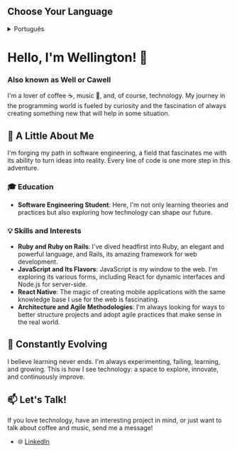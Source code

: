 ## Choose Your Language

<details>
  <summary>Português</summary>

# **Olá, eu sou Wellington! 👋**

### **Também conhecido como Well ou Cawell**

Sou um apreciador de café ☕, música 🎵 e, claro, de tecnologia. Minha jornada no mundo da programação é alimentada pela curiosidade e pelo fascínio de criar sempre algo novo que vai ajudar em alguma situação.

## **🌟 Um Pouco Sobre Mim**

Estou trilhando meu caminho na engenharia de software, um campo que me fascina pela sua capacidade de transformar ideias em realidade. Cada linha de código é um passo a mais nessa aventura.

### **🎓 Educação**

- **Estudante de Engenharia de Software**: Aqui, não apenas aprendo teorias e práticas, mas também exploro como a tecnologia pode moldar nosso futuro.

### **💡 Habilidades e Interesses**

- **Ruby e Ruby on Rails**: Mergulhei de cabeça no Ruby, uma linguagem elegante e poderosa, e no Rails, seu incrível framework para desenvolvimento web.
- **JavaScript e Seus Sabores**: JavaScript é minha janela para a web. Estou explorando suas várias formas, incluindo React para interfaces dinâmicas e Node.js para o lado do servidor.
- **React Native**: A magia de criar aplicativos móveis com a mesma base de conhecimento que uso para a web é fascinante.
- **Arquitetura e Metodologias Ágeis**: Estou sempre buscando formas de estruturar melhor os projetos e adotar práticas ágeis que façam sentido no mundo real.

## **🌱 Em Constante Evolução**

Acredito que o aprendizado nunca termina. Estou sempre experimentando, falhando, aprendendo e crescendo. É assim que vejo a tecnologia: um espaço para explorar, inovar e melhorar continuamente.

## **📫 Vamos Conversar!**

Se você ama tecnologia, tem um projeto interessante em mente ou simplesmente quer falar sobre café e música, me mande uma mensagem!

- 🌐 [LinkedIn](https://www.linkedin.com/in/wellington-caetano/)
</details>

# **Hello, I'm Wellington! 👋**

### **Also known as Well or Cawell**

I'm a lover of coffee ☕, music 🎵, and, of course, technology. My journey in the programming world is fueled by curiosity and the fascination of always creating something new that will help in some situation.

## **🌟 A Little About Me**

I'm forging my path in software engineering, a field that fascinates me with its ability to turn ideas into reality. Every line of code is one more step in this adventure.

### **🎓 Education**

- **Software Engineering Student**: Here, I'm not only learning theories and practices but also exploring how technology can shape our future.

### **💡 Skills and Interests**

- **Ruby and Ruby on Rails**: I've dived headfirst into Ruby, an elegant and powerful language, and Rails, its amazing framework for web development.
- **JavaScript and Its Flavors**: JavaScript is my window to the web. I'm exploring its various forms, including React for dynamic interfaces and Node.js for server-side.
- **React Native**: The magic of creating mobile applications with the same knowledge base I use for the web is fascinating.
- **Architecture and Agile Methodologies**: I'm always looking for ways to better structure projects and adopt agile practices that make sense in the real world.

## **🌱 Constantly Evolving**

I believe learning never ends. I'm always experimenting, failing, learning, and growing. This is how I see technology: a space to explore, innovate, and continuously improve.

## **📫 Let's Talk!**

If you love technology, have an interesting project in mind, or just want to talk about coffee and music, send me a message!

- 🌐 [LinkedIn](https://www.linkedin.com/in/wellington-caetano/)
